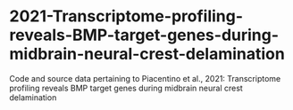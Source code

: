 # 2021-Transcriptome-profiling-reveals-BMP-target-genes-during-midbrain-neural-crest-delamination
Code and source data pertaining to Piacentino et al., 2021: Transcriptome profiling reveals BMP target genes during midbrain neural crest delamination
